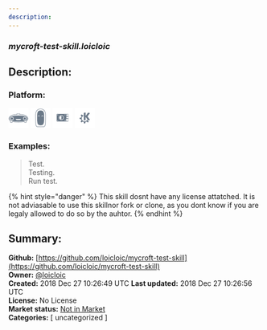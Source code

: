 ```yaml
---
description: 
---
```


### _mycroft-test-skill.loicloic_  
## Description:  
  
  
  
### Platform:  
 ![Mark I](../.gitbook/assets/mark-1-icon.png)  ![Mark II](../.gitbook/assets/mark-2-icon.png)  ![Picroft](../.gitbook/assets/picroft-icon.png)  ![plasmoid](../.gitbook/assets/kde.png)   
### Examples:  
> Test.  
> Testing.  
> Run test.  
  
{% hint style="danger" %}
This skill dosnt have any license attatched. It is not adviasable to use this skillnor fork or clone, as you dont know if you are legaly allowed to do so by the auhtor.
{% endhint %}
  
## Summary:  
**Github:** [https://github.com/loicloic/mycroft-test-skill](https://github.com/loicloic/mycroft-test-skill)  
**Owner:** [@loicloic](https://github.com/loicloic)  
**Created:** 2018 Dec 27 10:26:49 UTC  **Last updated:** 2018 Dec 27 10:26:56 UTC  
**License:** No License  
**Market status:** [Not in Market](https://market.mycroft.ai/skill/)  
**Categories:** [ uncategorized ]   
